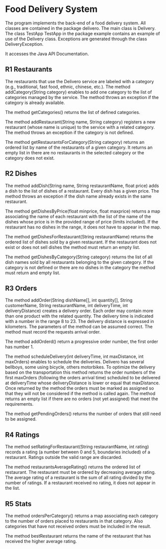 # Food Delivery System 
The program implements the back-end of a food delivery system.
All classes are contained in the package delivero. The main class is Delivery. The class TestApp TestApp in the package example contains an example of use of the Delivery class. Exceptions are generated through the class DeliveryException.

It accesses the Java API Documentation.

## R1 Restaurants

The restaurants that use the Delivero service are labeled with a category (e.g., traditional, fast food, ethnic, chinese, etc.). The method addCategory(String category) enables to add one category to the list of categories managed by the service. The method throws an exception if the category is already available.

The method getCategories() returns the list of defined categories.

The method addRestaurant(String name, String category) registers a new restaurant (whose name is unique) to the service with a related category. The method throws an exception if the category is not defined.

The method getRestaurantsForCategory(String category) returns an ordered list by name of the restaurants of a given category. It returns an empty list in there are no restaurants in the selected category or the category does not exist.

## R2 Dishes

The method addDish(String name, String restaurantName, float price) adds a dish to the list of dishes of a restaurant. Every dish has a given price. The method throws an exception if the dish name already exists in the same restaurant.

The method getDishesByPrice(float minprice, float maxprice) returns a map associating the name of each restaurant with the list of the name of the dishes whose price is in the provided range of price (limits included). If the restaurant has no dishes in the range, it does not have to appear in the map.

The method getDishesForRestaurant(String restaurantName) returns the ordered list of dishes sold by a given restaurant. If the restaurant does not exist or does not sell dishes the method must return an empty list.

The method getDishesByCategory(String category) returns the list of all dish names sold by all restaurants belonging to the given category. If the category is not defined or there are no dishes in the category the method must return and empty list.

## R3 Orders

The method addOrder(String dishName[], int quantity[], String customerName, String restaurantName, int deliveryTime, int deliveryDistance) creates a delivery order. Each order may contain more than one product with the related quantity. The delivery time is indicated with a number in the range 8 to 23. The delivery distance is expressed in kilometers. The parameters of the method can be assumed correct. The method must record the requests arrival order.

The method addOrderd() return a progressive order number, the first order has number 1.

The method scheduleDelivery(int deliveryTime, int maxDistance, int maxOrders) enables to schedule the deliveries. Delivero has several bellboys, some using bicycle, others motorbikes. To optimize the delivery based on the transportation this method returns the order numbers of the first maxOrders (following the orders arrival time) scheduled to be delivered at deliveryTime whose deliveryDistance is lower or equal that maxDistance. Once returned by the method the orders must be marked as assigned so that they will not be considered if the method is called again. The method returns an empty list if there are no orders (not yet assigned) that meet the requirements.

The method getPendingOrders() returns the number of orders that still need to be assigned.

## R4 Ratings

The method setRatingForRestaurant(String restaurantName, int rating) records a rating (a number between 0 and 5, boundaries included) of a restaurant. Ratings outside the valid range are discarded.

The method restaurantsAverageRating() returns the ordered list of restaurant. The restaurant must be ordered by decreasing average rating. The average rating of a restaurant is the sum of all rating divided by the number of ratings. If a restaurant received no rating, it does not appear in the list.

## R5 Stats

The method ordersPerCategory() returns a map associating each category to the number of orders placed to restaurants in that category. Also categories that have not received orders must be included in the result.

The method bestRestaurant returns the name of the restaurant that has received the higher average rating.
